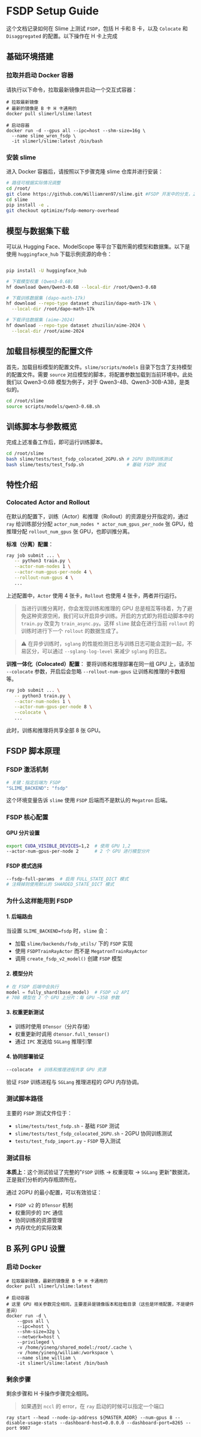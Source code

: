 # FSDP Setup Guide

这个文档记录如何在 Slime 上测试 `FSDP`，包括 H 卡和 B 卡，以及 `Colocate` 和 `Disaggregated` 的配置。以下操作在 H 卡上完成


## 基础环境搭建

### 拉取并启动 Docker 容器

请执行以下命令，拉取最新镜像并启动一个交互式容器：

```shell
# 拉取最新镜像
# 最新的镜像是 B 卡 H 卡通用的
docker pull slimerl/slime:latest

# 启动容器
docker run -d --gpus all --ipc=host --shm-size=16g \
  --name slime_wren_fsdp \
  -it slimerl/slime:latest /bin/bash
```

### 安装 slime

进入 Docker 容器后，请按照以下步骤克隆 slime 仓库并进行安装：

```bash
# 路径可根据实际情况调整
cd /root/
git clone https://github.com/Williamren97/slime.git #FSDP 开发中的分支，之后会 merge 到 slime main
cd slime
pip install -e .
git checkout optimize/fsdp-memory-overhead 
```

## 模型与数据集下载

可以从 Hugging Face、ModelScope 等平台下载所需的模型和数据集。以下是使用 `huggingface_hub` 下载示例资源的命令：

```bash

pip install -U huggingface_hub

# 下载模型权重 (Qwen3-0.6B)
hf download Qwen/Qwen3-0.6B --local-dir /root/Qwen3-0.6B

# 下载训练数据集 (dapo-math-17k)
hf download --repo-type dataset zhuzilin/dapo-math-17k \
  --local-dir /root/dapo-math-17k

# 下载评估数据集 (aime-2024)
hf download --repo-type dataset zhuzilin/aime-2024 \
  --local-dir /root/aime-2024
```

## 加载目标模型的配置文件



首先，加载目标模型的配置文件。`slime/scripts/models` 目录下包含了支持模型的配置文件。需要 `source` 对应模型的脚本，将配置参数加载到当前环境中。此处我们以 Qwen3-0.6B 模型为例子，对于 Qwen3-4B、Qwen3-30B-A3B，是类似的。

```bash
cd /root/slime
source scripts/models/qwen3-0.6B.sh 
```

## 训练脚本与参数概览

完成上述准备工作后，即可运行训练脚本。

```bash
cd /root/slime
bash slime/tests/test_fsdp_colocated_2GPU.sh # 2GPU 协同训练测试
bash slime/tests/test_fsdp.sh                # 基础 FSDP 测试
```



## 特性介绍

### Colocated Actor and Rollout

在默认的配置下，训练（Actor）和推理（Rollout）的资源是分开指定的，通过 `ray` 给训练部分分配 `actor_num_nodes * actor_num_gpus_per_node` 张 GPU，给推理分配 `rollout_num_gpus` 张 GPU，也即训推分离。

**标准（分离）配置**：
```bash
ray job submit ... \
   -- python3 train.py \
   --actor-num-nodes 1 \
   --actor-num-gpus-per-node 4 \
   --rollout-num-gpus 4 \
   ...
```
上述配置中，`Actor` 使用 4 张卡，`Rollout` 也使用 4 张卡，两者并行运行。


> 当进行训推分离时，你会发现训练和推理的 GPU 总是相互等待着，为了避免这种资源空闲，我们可以开启异步训练。开启的方式即为将启动脚本中的 `train.py` 改变为 `train_async.py`。这样 `slime` 就会在进行当前 `rollout` 的训练时进行下一个 `rollout` 的数据生成了。

> ⚠️ 在异步训练时，`sglang` 的性能检测日志与训练日志可能会混到一起，不易区分，可以通过 `--sglang-log-level` 来减少 `sglang` 的日志。



**训推一体化（Colocated）配置**：
要将训练和推理部署在同一组 GPU 上，请添加 `--colocate` 参数，开启后会忽略 `--rollout-num-gpus` 让训练和推理的卡数相等。


```bash
ray job submit ... \
   -- python3 train.py \
   --actor-num-nodes 1 \
   --actor-num-gpus-per-node 8 \
   --colocate \
   ...
```
此时，训练和推理将共享全部 8 张 GPU。

## FSDP 脚本原理

### FSDP 激活机制

```bash
# 关键：指定后端为 FSDP
"SLIME_BACKEND": "fsdp"
```

这个环境变量告诉 `slime` 使用 `FSDP` 后端而不是默认的 `Megatron` 后端。

### FSDP 核心配置

#### GPU 分片设置
```bash
export CUDA_VISIBLE_DEVICES=1,2  # 使用 GPU 1,2
--actor-num-gpus-per-node 2      # 2 个 GPU 进行模型分片
```

#### FSDP 模式选择
```bash
--fsdp-full-params  # 启用 FULL_STATE_DICT 模式
# 注释掉则使用默认的 SHARDED_STATE_DICT 模式
```

### 为什么这样能用到 FSDP

#### 1. 后端路由
当设置 `SLIME_BACKEND=fsdp` 时，`slime` 会：
- 加载 `slime/backends/fsdp_utils/` 下的 `FSDP` 实现
- 使用 `FSDPTrainRayActor` 而不是 `MegatronTrainRayActor`
- 调用 `create_fsdp_v2_model()` 创建 `FSDP` 模型

#### 2. 模型分片
```python
# 在 FSDP 后端中会执行
model = fully_shard(base_model)  # FSDP v2 API
# 70B 模型在 2 个 GPU 上分片：每 GPU ~35B 参数
```

#### 3. 权重更新测试
- 训练时使用 `DTensor`（分片存储）
- 权重更新时调用 `dtensor.full_tensor()` 
- 通过 `IPC` 发送给 `SGLang` 推理引擎

#### 4. 协同部署验证
```bash
--colocate  # 训练和推理进程共享 GPU 资源
```
验证 `FSDP` 训练进程与 `SGLang` 推理进程的 GPU 内存协调。

### 测试脚本路径

主要的 `FSDP` 测试文件位于：
- `slime/tests/test_fsdp.sh` - 基础 `FSDP` 测试
- `slime/tests/test_fsdp_colocated_2GPU.sh` - 2GPU 协同训练测试
- `tests/test_fsdp_import.py` - `FSDP` 导入测试

### 测试目标

**本质上**：这个测试验证了完整的"`FSDP` 训练 → 权重提取 → `SGLang` 更新"数据流，正是我们分析的内存瓶颈所在。

通过 2GPU 的最小配置，可以有效验证：
- `FSDP v2` 的 `DTensor` 机制
- 权重同步的 `IPC` 通信
- 协同训练的资源管理
- 内存优化的实际效果


## B 系列 GPU 设置

### 启动 Docker
```shell
# 拉取最新镜像，最新的镜像是 B 卡 H 卡通用的
docker pull slimerl/slime:latest

# 启动容器
# 这里 GPU 相关参数完全相同，主要差异是镜像版本和挂载目录（这些是环境配置，不是硬件差异）
docker run -d \
    --gpus all \
    --ipc=host \
    --shm-size=32g \
    --network=host \
    --privileged \
    -v /home/yineng/shared_model:/root/.cache \
    -v /home/yineng/william:/workspace \
    --name slime_william \
    -it slimerl/slime:latest /bin/bash
```

### 剩余步骤
剩余步骤和 H 卡操作步骤完全相同。

> 如果遇到 `nccl` 的 error，在 `ray` 启动的时候可以指定一个端口
```shell
ray start --head --node-ip-address ${MASTER_ADDR} --num-gpus 8 --disable-usage-stats --dashboard-host=0.0.0.0 --dashboard-port=8265 --port 9987
```
